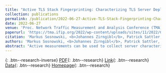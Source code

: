 ```yaml
---
title: "Active TLS Stack Fingerprinting: Characterizing TLS Server Deployments at Scale"
collection: publications
permalink: /publication/2022-06-27-Active-TLS-Stack-Fingerprinting-Characterizing-TLS-Server-Deployments-at-Scale
date: 2022-06-27
venue: 'Proc. Network Traffic Measurement and Analysis Conference (TMA)'
paperurl: 'https://tma.ifip.org/2022/wp-content/uploads/sites/11/2022/06/tma2022-paper35.pdf'
citation: 'Markus Sosnowski, <b>Johannes Zirngibl</b>, Patrick Sattler, Georg Carle, Claas Grohnfeldt, Michele Russo, Daniele Sgandurra, &quot;Active TLS Stack Fingerprinting: Characterizing TLS Server Deployments at Scale.&quot; Proc. Network Traffic Measurement and Analysis Conference (TMA), 2022.'
authors: 'Markus Sosnowski, <b>Johannes Zirngibl</b>, Patrick Sattler, Georg Carle, Claas Grohnfeldt, Michele Russo, Daniele Sgandurra'
abstract: "Active measurements can be used to collect server characteristics on a large scale. This kind of metadata can help discovering hidden relations and commonalities among server deployments offering new possibilities to cluster and classify them. As an example, identifying a previously-unknown cybercriminal infrastructures can be a valuable source for cyber-threat intelligence. We propose herein an active measurement-based methodology for acquiring Transport Layer Security (TLS) metadata from servers and leverage it for their fingerprinting. Our fingerprints capture the characteristic behavior of the TLS stack primarily caused by the implementation, configuration, and hardware support of the underlying server. Using an empirical optimization strategy that maximizes information gain from every handshake to minimize measurement costs, we generated 10 general-purpose Client Hellos used as scanning probes to create a large database of TLS configurations used for classifying servers. We fingerprinted 28 million servers from the Alexa and Majestic toplists and two Command and Control (C2) blocklists over a period of 30 weeks with weekly snapshots as foundation for two long-term case studies: classification of Content Delivery Network and C2 servers. The proposed methodology shows a precision of more than 99 % and enables a stable identification of new servers over time. This study describes a new opportunity for active measurements to provide valuable insights into the Internet that can be used in security-relevant use cases."
---
```

[<i class="ai ai-google-scholar"></i>](https://scholar.google.com/scholar?q=Active+TLS+Stack+Fingerprinting:+Characterizing+TLS+Server+Deployments+at+Scale){: .btn--research-inverse} [PDF](/files/sosnowski2022tlsfingerprinting.pdf){: .btn--research} [Link](https://tma.ifip.org/2022/wp-content/uploads/sites/11/2022/06/tma2022-paper35.pdf){: .btn--research} [Data](https://doi.org/10.14459/2022mp1658435){: .btn--research} [Homepage](https://active-tls-fingerprinting.github.io/){: .btn--research}